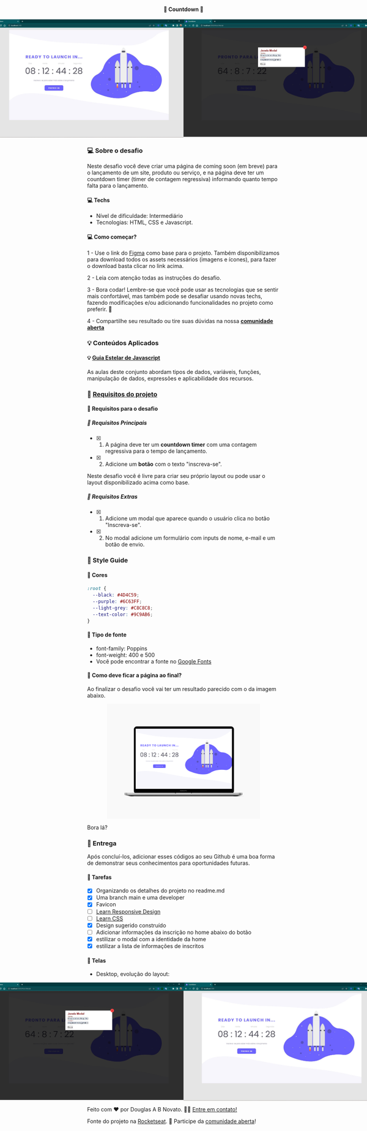 <h4 align="center"> 
	🚧 Countdown 🚀
</h4>

<p align="center" style="display: flex; align-items: flex-start; justify-content: center;">
  <img alt="versão 1 do projeto" title="#countdown" src="./.github/tela-desktop-1.jpg">
  <img alt="versão 1 do projeto" title="#receita" src="./.github/tela-desktop-2.jpg">
</p>  

### 💻 Sobre o desafio

Neste desafio você deve criar uma página de coming soon (em breve) para o lançamento de um site, produto ou serviço, e na página deve ter um countdown timer (timer de contagem regressiva) informando quanto tempo falta para o lançamento.

#### 💻 Techs

- Nível de dificuldade: Intermediário
- Tecnologias: HTML, CSS e Javascript.

#### 💻 Como começar?

1 - Use o link do [Figma](https://www.figma.com/file/kz1YnxJpqKduyuMgnlBx1d/DD-%2F-Countdown-(Copy)?node-id=0%3A1) como base para o projeto. Também disponibilizamos para download todos os assets necessários (imagens e ícones), para fazer o download basta clicar no link acima.  

2 - Leia com atenção todas as instruções do desafio.

3 - Bora codar! Lembre-se que você pode usar as tecnologias que se sentir mais confortável, mas também pode se desafiar usando novas techs, fazendo modificações e/ou adicionando funcionalidades no projeto como preferir. 🚀

4 - Compartilhe seu resultado ou tire suas dúvidas na nossa [**comunidade aberta**](https://discord.gg/bacwY2gDCF)

### 💡 Conteúdos Aplicados

#### 💡 [Guia Estelar de Javascript](https://app.rocketseat.com.br/node/o-guia-estelar-de-java-script) 
As aulas deste conjunto abordam tipos de dados, variáveis, funções, manipulação de dados, expressões e aplicabilidade dos recursos. 

### 🚀 [Requisitos do projeto](https://efficient-sloth-d85.notion.site/Desafio-Countdown-4572ce6f5c91469abe0171f454a13e3f)

#### 🚀 Requisitos para o desafio 

##### 🚀 Requisitos Principais

- [x] 1. A página deve ter um **countdown timer** com uma contagem regressiva para o tempo de lançamento.
- [x] 2. Adicione um **botão** com o texto "inscreva-se".

Neste desafio você é livre para criar seu próprio layout ou pode usar o layout disponibilizado acima como base.

##### 🚀 Requisitos Extras

- [x] 1. Adicione um modal que aparece quando o usuário clica no botão "Inscreva-se".
- [x] 2. No modal adicione um formulário com inputs de nome, e-mail e um botão de envio.
 
### 🎨 Style Guide

#### 🎨 Cores

````css
:root {
  --black: #4D4C59;
  --purple: #6C63FF;
  --light-grey: #C8C8C8;
  --text-color: #9C9AB6;
}
````

#### 🎨 Tipo de fonte

- font-family: Poppins 
- font-weight: 400 e 500
- Você pode encontrar a fonte no [Google Fonts](https://fonts.google.com/)

#### 🎨 Como deve ficar a página ao final?

Ao finalizar o desafio você vai ter um resultado parecido com o da imagem abaixo.  

<p align="center" style="display: flex; align-items: flex-start; justify-content: center;">
  <img alt="versão 1 do projeto" title="#receita" src="./.github/template-1.png" width="400px">
</p>  

Bora lá?

### 📅 Entrega

Após concluí-los, adicionar esses códigos ao seu Github é uma boa forma de demonstrar seus conhecimentos para oportunidades futuras.

#### 📅 Tarefas

- [x] Organizando os detalhes do projeto no readme.md
- [x] Uma branch main e uma developer
- [x] Favicon
- [ ] [Learn Responsive Design](https://web.dev/learn/design/)
- [ ] [Learn CSS](https://web.dev/learn/css/)
- [x] Design sugerido construído
- [ ] Adicionar informações da inscrição no home abaixo do botão
- [x] estilizar o modal com a identidade da home
- [x] estilizar a lista de informações de inscritos  

#### 📅 Telas

- Desktop, evolução do layout:

<p align="center" style="display: flex; align-items: flex-start; justify-content: center;">
  <img alt="versão 1 do projeto" title="#receita" src="./.github/tela-desktop-2.jpg">
  <img alt="versão 1 do projeto" title="#receita" src="./.github/tela-desktop-1.jpg">
</p>

Feito com ❤️ por Douglas A B Novato. 👋🏽 [Entre em contato!](https://www.linkedin.com/in/douglasabnovato/)
 
Fonte do projeto na [Rocketseat](https://www.rocketseat.com.br/). 👋 Participe da [comunidade aberta](https://discord.gg/bacwY2gDCF)!
